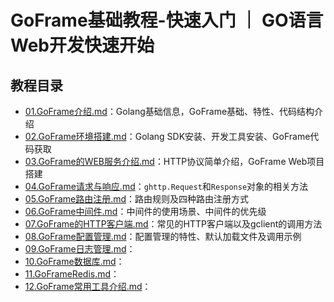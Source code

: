 # GoFrame基础教程-快速入门 ｜ GO语言Web开发快速开始

## 教程目录

* [01.GoFrame介绍.md](01.GoFrame介绍.md)：Golang基础信息，GoFrame基础、特性、代码结构介绍
* [02.GoFrame环境搭建.md](02.GoFrame环境搭建.md)：Golang SDK安装、开发工具安装、GoFrame代码获取
* [03.GoFrame的WEB服务介绍.md](03.GoFrame的Web服务介绍.md)：HTTP协议简单介绍，GoFrame Web项目搭建
* [04.GoFrame请求与响应.md](04.GoFrame请求与响应.md)：`ghttp.Request`和`Response`对象的相关方法
* [05.GoFrame路由注册.md](05.GoFrame路由注册.md)：路由规则及四种路由注册方式
* [06.GoFrame中间件.md](06.GoFrame中间件.md)：中间件的使用场景、中间件的优先级
* [07.GoFrame的HTTP客户端.md](07.GoFrame的HTTP客户端.md)：常见的HTTP客户端以及gclient的调用方法
* [08.GoFrame配置管理.md](08.GoFrame配置管理.md)：配置管理的特性、默认加载文件及调用示例
* [09.GoFrame日志管理.md](09.GoFrame日志管理.md)：
* [10.GoFrame数据库.md](10.GoFrame数据库.md)：
* [11.GoFrameRedis.md](11.GoFrameRedis.md)：
* [12.GoFrame常用工具介绍.md](12.GoFrame常用工具介绍.md)：

